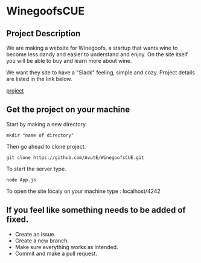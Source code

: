 # WinegoofsCUE

## Project Description
We are making a website for Winegoofs, a startup that wants wine to become less dandy and easier to understand and enjoy.
On the site itself you will be able to buy and learn more about wine.

We want they site to have a "Slack" feeling, simple and cozy.
Project details are listed in the link below.

[project](https://github.com/herkommer/TE4-w47-Project)

## Get the project on your machine
Start by making a new directory.

`mkdir "name of directory"`

Then go ahead to clone project.

`git clone https://github.com/AvutE/WinegoofsCUE.git`

To start the server type.

`node App.js`


To open the site localy on your machine type : localhost/4242

## If you feel like something needs to be added of fixed.
- Create an issue.
- Create a new branch.
- Make sure everything works as intended.
- Commit and make a pull request. 
